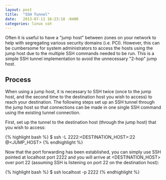 ```yaml
---
layout: post
title:  "SSH Tunnel"
date:   2013-07-11 16:23:18 -0400
categories: linux ssh
---
```

Often it is useful to have a "jump host" between zones on your network to help with segregating
various security domains (i.e. PCI). However, this can be cumbersome for system administrators
to access the hosts using the jump host due to the multiple SSH commands needed to be run. This
is a simple SSH tunnel implementation to avoid the unnecessary "2-hop" jump host.

## Process

When using a jump host, it is necessary to SSH twice (once to the jump host, and the second time
to the destination host you wish to access) to reach your destination. The following steps set up
an SSH tunnel through the jump host so that connections can be made in one single SSH command using
the existing tunnel connection.

First, set up the tunnel to the destination host (through the jump host) that you wish to access:

{% highlight bash %}
$ ssh -L 2222:<DESTINATION_HOST>:22 <USER>@<JUMP_HOST>
{% endhighlight %}

Now that the port forwarding has been established, you can simply use SSH pointed at localhost
port 2222 and you will arrive at <DESTINATION_HOST> over port 22 (assuming SSH is listening on
port 22 on the destination host):

{% highlight bash %}
$ ssh localhost -p 2222
{% endhighlight %}
